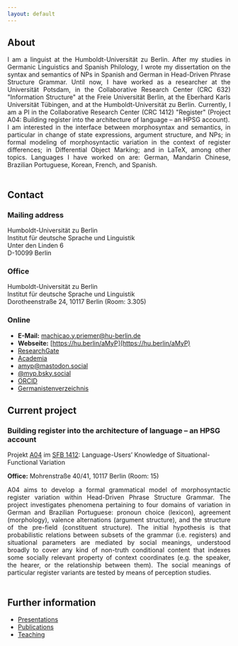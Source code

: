 ```yaml
---
layout: default
---
```


## About 

<div style="text-align: justify"> 
I am a linguist at the Humboldt-Universität zu Berlin. After my studies in Germanic Linguistics and Spanish Philology, I wrote my dissertation on the syntax and semantics of NPs in Spanish and German in Head-Driven Phrase Structure Grammar. Until now, I have worked as a researcher at the Universität Potsdam, in the Collaborative Research Center (CRC 632) "Information Structure" at the Freie Universität Berlin, at the Eberhard Karls Universität Tübingen, and at the Humboldt-Universität zu Berlin. Currently, I am a PI in the Collaborative Research Center (CRC 1412) "Register" (Project A04: Building register into the architecture of language – an HPSG account). 
</div>


<div style="text-align: justify"> 
I am interested in the interface between morphosyntax and semantics, in particular in change of state expressions, argument structure, and NPs; in formal modeling of morphosyntactic variation in the context of register differences; in Differential Object Marking; and in LaTeX, among other topics. Languages I have worked on are: German, Mandarin Chinese, Brazilian Portuguese, Korean, French, and Spanish.
<br><br>
</div>


  
## Contact

### Mailing address

Humboldt-Universität zu Berlin  
Institut für deutsche Sprache und Linguistik  
Unter den Linden 6  
D-10099 Berlin


### Office
Humboldt-Universität zu Berlin  
Institut für deutsche Sprache und Linguistik  
Dorotheenstraße 24, 10117 Berlin (Room: 3.305)


### Online

* **E-Mail:**
[machicao.y.priemer@hu-berlin.de](mailto:machicao.y.priemer@hu-berlin.de)
* **Webseite:** 
[https://hu.berlin/aMyP](https://hu.berlin/aMyP)
* [ResearchGate](https://www.researchgate.net/profile/Antonio-Machicao-Y-Priemer)
* [Academia](https://hu-berlin.academia.edu/aMyP)
* [amyp@mastodon.social](https://mastodon.social/@amyp)
* [@myp.bsky.social](https://bsky.app/profile/myp.bsky.social)
* [ORCID](https://orcid.org/0000-0001-7321-0795)
* [Germanistenverzeichnis](http://www.germanistenverzeichnis.phil.uni-erlangen.de/institutslisten/files/de/09200_de/9202_de.html)

  
  
## Current project

### Building register into the architecture of language – an HPSG account

Projekt [A04](https://sfb1412.hu-berlin.de/de/projekte/a04/) im [SFB 1412](https://sfb1412.hu-berlin.de): Language-Users’ Knowledge of Situational-Functional Variation

**Office:** Mohrenstraße 40/41, 10117 Berlin (Room: 15)


<div style="text-align: justify"> 
A04 aims to develop a formal grammatical model of morphosyntactic register variation within Head-Driven Phrase Structure Grammar. The project investigates phenomena pertaining to four domains of variation in German and Brazilian Portuguese: pronoun choice (lexicon), agreement (morphology), valence alternations (argument structure), and the structure of the pre-field (constituent structure). The initial hypothesis is that probabilistic relations between subsets of the grammar (i.e. registers) and situational parameters are mediated by social meanings, understood broadly to cover any kind of non-truth conditional content that indexes some socially relevant property of context coordinates (e.g. the speaker, the hearer, or the relationship between them).  The social meanings of particular register variants are tested by means of perception studies. 
<br><br>
</div>



## Further information

*   [Presentations](https://www.linguistik.hu-berlin.de/de/staff/amyp/vortraege)
*   [Publications](https://www.linguistik.hu-berlin.de/de/staff/amyp/publikationen)
*   [Teaching](https://www.linguistik.hu-berlin.de/de/staff/amyp/fruehereLV)

